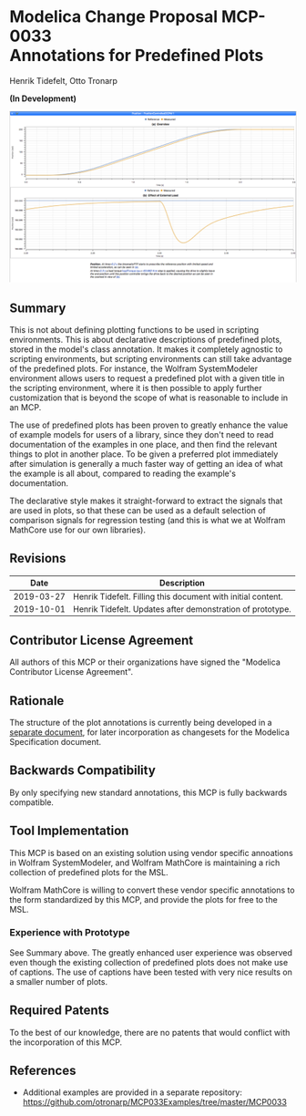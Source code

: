 # Modelica Change Proposal MCP-0033<br/>Annotations for Predefined Plots
Henrik Tidefelt, Otto Tronarp

**(In Development)**

![Example generated with the prototype implementation](example-figure.png)

## Summary
This is not about defining plotting functions to be used in scripting environments.  This is about declarative descriptions of predefined plots, stored in the model's class annotation.  It makes it completely agnostic to scripting environments, but scripting environments can still take advantage of the predefined plots.  For instance, the Wolfram SystemModeler environment allows users to request a predefined plot with a given title in the scripting environment, where it is then possible to apply further customization that is beyond the scope of what is reasonable to include in an MCP.

The use of predefined plots has been proven to greatly enhance the value of example models for users of a library, since they don't need to read documentation of the examples in one place, and then find the relevant things to plot in another place.  To be given a preferred plot immediately after simulation is generally a much faster way of getting an idea of what the example is all about, compared to reading the example's documentation.

The declarative style makes it straight-forward to extract the signals that are used in plots, so that these can be used as a default selection of comparison signals for regression testing (and this is what we at Wolfram MathCore use for our own libraries).

## Revisions
| Date | Description |
| --- | --- |
| 2019-03-27 | Henrik Tidefelt. Filling this document with initial content. |
| 2019-10-01 | Henrik Tidefelt. Updates after demonstration of prototype. |

## Contributor License Agreement
All authors of this MCP or their organizations have signed the "Modelica Contributor License Agreement".

## Rationale
The structure of the plot annotations is currently being developed in a [separate document](predefined-plots.md), for later incorporation as changesets for the Modelica Specification document.

## Backwards Compatibility
By only specifying new standard annotations, this MCP is fully backwards compatible.

## Tool Implementation
This MCP is based on an existing solution using vendor specific annoations in Wolfram SystemModeler, and Wolfram MathCore is maintaining a rich collection of predefined plots for the MSL.

Wolfram MathCore is willing to convert these vendor specific annotations to the form standardized by this MCP, and provide the plots for free to the MSL.

### Experience with Prototype
See Summary above.  The greatly enhanced user experience was observed even though the existing collection of predefined plots does not make use of captions.  The use of captions have been tested with very nice results on a smaller number of plots.  

## Required Patents
To the best of our knowledge, there are no patents that would conflict with the incorporation of this MCP.

## References
- Additional examples are provided in a separate repository: https://github.com/otronarp/MCP033Examples/tree/master/MCP0033
